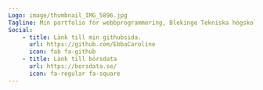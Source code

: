 ```yaml
---
Logo: image/thumbnail_IMG_5896.jpg
Tagline: Min portfolio för webbprogrammering, Blekinge Tekniska högskola. 
Social:
    - title: Länk till min githubsida.
      url: https://github.com/EbbaCaroline
      icon: fab fa-github     
    - title: Länk till börsdata
      url: https://borsdata.se/
      icon: fa-regular fa-square
---
```

